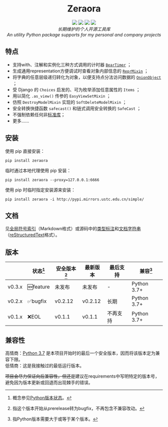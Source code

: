 <h1 align="center" style="padding-top: 32px">Zeraora</h1>

<div align="center">
    <a href="https://docs.python.org/zh-cn/3/whatsnew/index.html"><img src="https://img.shields.io/badge/Python-3.7%20%2B-blue.svg?logo=python&logoColor=yellow"></a>
    <a href="https://en.wikipedia.org/wiki/MIT_License"><img src="https://img.shields.io/badge/License-MIT-purple.svg"></a>
    <a href="https://pypi.org/project/Zeraora/"><img src="https://img.shields.io/pypi/v/zeraora?color=darkgreen&label=PyPI"></a>
    <a href=""><img src="https://img.shields.io/conda/v/conda-forge/zeraora"></a>
</div>
<div align="center">
    <i>长期维护的个人开源工具库</i>
    <br>
    <i>An utility Python package supports for my personal and company projects</i>
</div>

## 特点

- 支持with、注解和实例化三种方式调用的计时器 [`BearTimer`](https://github.com/aixcyi/zeraora/blob/master/docs/zeraora/BearTimer.md) ；
- 生成通用representation方便调试时查看对象内部信息的 [`ReprMixin`](https://github.com/aixcyi/zeraora/blob/master/docs/zeraora/ReprMixin.md) ；
- 将字典的任意层级递归转化为对象，以便支持点分法访问数据的 [`OnionObject`](https://github.com/aixcyi/zeraora/blob/master/docs/zeraora/OnionObject.md) ；
- 受 Django 的 `Choices` 启发的、可为枚举添加任意属性的 `Items` ；
- 用以简化 `.as_view()` 传参的 `EasyViewSetMixin` ；
- 仿照 `DestroyModelMixin` 实现的 `SoftDeleteModelMixin` ；
- 安全转换快捷函数 `safecast()` 和链式调用安全转换的 `SafeCast` ；
- 不强制依赖任何非[标准库](https://docs.python.org/zh-cn/3/library/index.html)；
- 更多……

## 安装

使用 pip 直接安装：

```shell
pip install zeraora
```

临时通过本地代理使用 pip 安装：

```shell
pip install zeraora --proxy=127.0.0.1:6666
```

使用 pip 时临时指定安装源来安装：

```shell
pip install zeraora -i http://pypi.mirrors.ustc.edu.cn/simple/
```

## 文档

见[全局符号索引](https://github.com/aixcyi/zeraora/blob/master/docs/README.md)（Markdown格式）或源码中的[类型标注](https://docs.python.org/zh-cn/3/glossary.html#term-type-hint)和[文档字符串](https://docs.python.org/zh-cn/3/glossary.html#term-docstring)（[reStructuredText](https://zh.wikipedia.org/wiki/ReStructuredText)格式）。

## 版本

|        | 状态[^1] | 安全版本[^2] | 最新版本 | 最后支持 | 兼容[^3]    |
| ------ | -------- | ------------ | -------- | -------- | ----------- |
| v0.3.x | 🆕feature | 未发布       | 未发布   | -        | Python 3.7+ |
| v0.2.x | ✅bugfix  | v0.2.12      | v0.2.12  | 长期     | Python 3.7+ |
| v0.1.x | ❌EOL     | v0.1.1       | v0.1.1   | 不再支持 | Python 3.7+ |

[^1]: 概念参见[Python版本状态](https://devguide.python.org/versions/)。
[^2]: 指这个版本开始从prerelease转为bugfix，不再包含不兼容改动。
[^3]: 指Python版本需要大于或等于某个版本。

## 兼容性

高情商：[Python 3.7](https://docs.python.org/zh-cn/3/whatsnew/3.7.html#summary-release-highlights) 是本项目开始时的最后一个安全版本，因而将该版本定为兼容下限。  
低情商：这是我接触过的最低运行版本。

~~项目会尽力保证向后兼容性，但还是~~建议在requirements中写明特定的版本号，避免因为版本更新或回退而出现棘手的错误。


